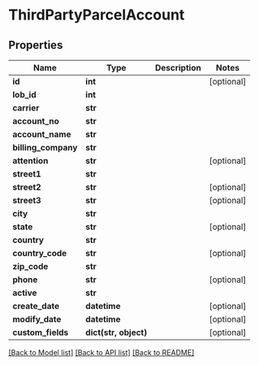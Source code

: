 # ThirdPartyParcelAccount

## Properties
Name | Type | Description | Notes
------------ | ------------- | ------------- | -------------
**id** | **int** |  | [optional] 
**lob_id** | **int** |  | 
**carrier** | **str** |  | 
**account_no** | **str** |  | 
**account_name** | **str** |  | 
**billing_company** | **str** |  | 
**attention** | **str** |  | [optional] 
**street1** | **str** |  | 
**street2** | **str** |  | [optional] 
**street3** | **str** |  | [optional] 
**city** | **str** |  | 
**state** | **str** |  | [optional] 
**country** | **str** |  | 
**country_code** | **str** |  | [optional] 
**zip_code** | **str** |  | 
**phone** | **str** |  | [optional] 
**active** | **str** |  | 
**create_date** | **datetime** |  | [optional] 
**modify_date** | **datetime** |  | [optional] 
**custom_fields** | **dict(str, object)** |  | [optional] 

[[Back to Model list]](../README.md#documentation-for-models) [[Back to API list]](../README.md#documentation-for-api-endpoints) [[Back to README]](../README.md)


